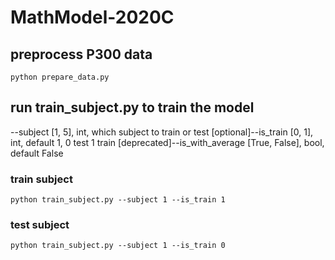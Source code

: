 # MathModel-2020C

## preprocess P300 data
```
python prepare_data.py
```

## run train_subject.py to train the model
--subject [1, 5], int, which subject to train or test
[optional]--is_train [0, 1], int, default 1, 0 test 1 train
[deprecated]--is_with_average [True, False], bool, default False
### train subject
```
python train_subject.py --subject 1 --is_train 1
```

### test subject
```
python train_subject.py --subject 1 --is_train 0
```
